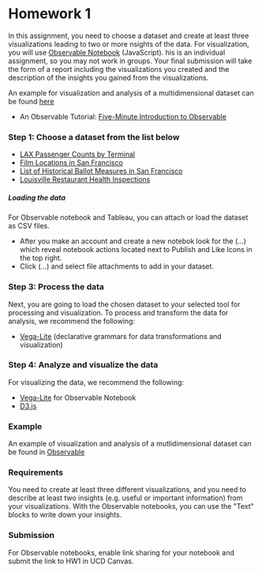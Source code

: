 # Homework 1

In this assignment, you need to choose a dataset and create at least three visualizations leading to two or more  nsights of the data. 
For visualization, you will use [Observable Notebook](https://observablehq.com/) (JavaScript). 
his is an individual assignment, so you may not work in groups. 
Your final submission will take the form of a report including the visualizations you created and the description of the insights you gained from the visualizations.

An example for visualization and analysis of a multidimensional dataset can be found [here](https://observablehq.com/d/2600cf5224a01f25)

* An Observable Tutorial:  [Five-Minute Introduction to Observable](https://observablehq.com/@observablehq/five-minute-introduction) 

### Step 1: Choose a dataset from the list below
* [LAX Passenger Counts by Terminal](https://data.lacity.org/A-Prosperous-City/Los-Angeles-International-Airport-Passenger-Traffi/g3qu-7q2u)
* [Film Locations in San Francisco](https://data.sfgov.org/Culture-and-Recreation/Film-Locations-in-San-Francisco/yitu-d5am)
* [List of Historical Ballot Measures in San Francisco](https://data.sfgov.org/City-Management-and-Ethics/List-of-Historical-Ballot-Measures/xzie-ixjw)
* [Louisville Restaurant Health Inspections](https://data.louisvilleky.gov/dataset/restaurant-inspection-data)

##### Loading the data
For Observable notebook and Tableau, you can attach or load the dataset as CSV files.
* After you make an account and create a new notebok look for the (...) which reveal notebook actions located next to Publish and Like Icons in the top right.
* Click (...) and select file attachments to add in your dataset.

### Step 3: Process the data
Next, you are going to load the chosen dataset to your selected tool for processing and visualization. 
To process and transform the data for analysis, we recommend the following:
* [Vega-Lite](https://vega.github.io/vega-lite/) (declarative grammars for data transformations and visualization)

### Step 4: Analyze and visualize the data
For visualizing the data, we recommend the following:
* [Vega-Lite](https://vega.github.io/vega-lite/) for Observable Notebook
* [D3.js](https://observablehq.com/@d3/gallery)

### Example
An example of visualization and analysis of a mutlidimensional dataset can be found in [Observable](https://observablehq.com/d/2600cf5224a01f25)

### Requirements
You need to create at least three different visualizations, and you need to describe at least two insights (e.g. useful or important information) from your visualizations. 
With the Observable notebooks, you can use the "Text" blocks to write down your insights.

### Submission
For Observable notebooks, enable link sharing for your notebook and submit the link to HW1 in UCD Canvas.


